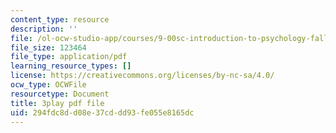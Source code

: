 ```yaml
---
content_type: resource
description: ''
file: /ol-ocw-studio-app/courses/9-00sc-introduction-to-psychology-fall-2011/294fdc8dd08e37cddd93fe055e8165dc_lanmHS0JwYI.pdf
file_size: 123464
file_type: application/pdf
learning_resource_types: []
license: https://creativecommons.org/licenses/by-nc-sa/4.0/
ocw_type: OCWFile
resourcetype: Document
title: 3play pdf file
uid: 294fdc8d-d08e-37cd-dd93-fe055e8165dc
---
```

